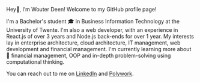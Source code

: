 Hey👋, I’m Wouter Deen! Welcome to my GitHub profile page!

I'm a Bachelor's student 🎓 in Business Information Technology at the University of Twente. I'm also a web developer, with an experience in React.js of over 3 years and Node.js back-ends for over 1 year. My interests lay in enterprise architecture, cloud architecture, IT management, web development and financial management. I'm currently learning more about 💸 financial management, OOP and in-depth problem-solving using computational thinking.

You can reach out to me on <a href="https://www.linkedin.com/in/wouter-deen/" target="_blank">LinkedIn</a> and <a href="https://www.polywork.com/wouterdeen" target="_blank">Polywork</a>.
